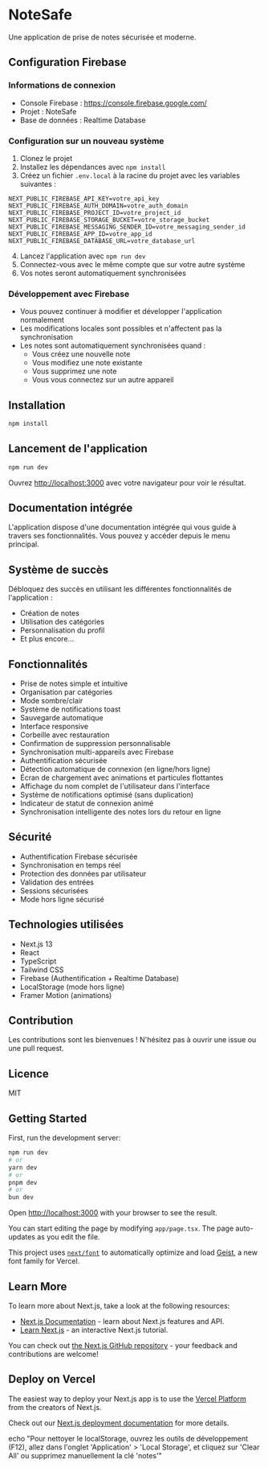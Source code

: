 # NoteSafe

Une application de prise de notes sécurisée et moderne.

## Configuration Firebase

### Informations de connexion
- Console Firebase : https://console.firebase.google.com/
- Projet : NoteSafe
- Base de données : Realtime Database

### Configuration sur un nouveau système
1. Clonez le projet
2. Installez les dépendances avec `npm install`
3. Créez un fichier `.env.local` à la racine du projet avec les variables suivantes :
```env
NEXT_PUBLIC_FIREBASE_API_KEY=votre_api_key
NEXT_PUBLIC_FIREBASE_AUTH_DOMAIN=votre_auth_domain
NEXT_PUBLIC_FIREBASE_PROJECT_ID=votre_project_id
NEXT_PUBLIC_FIREBASE_STORAGE_BUCKET=votre_storage_bucket
NEXT_PUBLIC_FIREBASE_MESSAGING_SENDER_ID=votre_messaging_sender_id
NEXT_PUBLIC_FIREBASE_APP_ID=votre_app_id
NEXT_PUBLIC_FIREBASE_DATABASE_URL=votre_database_url
```
4. Lancez l'application avec `npm run dev`
5. Connectez-vous avec le même compte que sur votre autre système
6. Vos notes seront automatiquement synchronisées

### Développement avec Firebase
- Vous pouvez continuer à modifier et développer l'application normalement
- Les modifications locales sont possibles et n'affectent pas la synchronisation
- Les notes sont automatiquement synchronisées quand :
  - Vous créez une nouvelle note
  - Vous modifiez une note existante
  - Vous supprimez une note
  - Vous vous connectez sur un autre appareil

## Installation

```bash
npm install
```

## Lancement de l'application

```bash
npm run dev
```

Ouvrez [http://localhost:3000](http://localhost:3000) avec votre navigateur pour voir le résultat.

## Documentation intégrée

L'application dispose d'une documentation intégrée qui vous guide à travers ses fonctionnalités. Vous pouvez y accéder depuis le menu principal.

## Système de succès

Débloquez des succès en utilisant les différentes fonctionnalités de l'application :
- Création de notes
- Utilisation des catégories
- Personnalisation du profil
- Et plus encore...

## Fonctionnalités

- Prise de notes simple et intuitive
- Organisation par catégories
- Mode sombre/clair
- Système de notifications toast
- Sauvegarde automatique
- Interface responsive
- Corbeille avec restauration
- Confirmation de suppression personnalisable
- Synchronisation multi-appareils avec Firebase
- Authentification sécurisée
- Détection automatique de connexion (en ligne/hors ligne)
- Écran de chargement avec animations et particules flottantes
- Affichage du nom complet de l'utilisateur dans l'interface
- Système de notifications optimisé (sans duplication)
- Indicateur de statut de connexion animé
- Synchronisation intelligente des notes lors du retour en ligne

## Sécurité

- Authentification Firebase sécurisée
- Synchronisation en temps réel
- Protection des données par utilisateur
- Validation des entrées
- Sessions sécurisées
- Mode hors ligne sécurisé

## Technologies utilisées

- Next.js 13
- React
- TypeScript
- Tailwind CSS
- Firebase (Authentification + Realtime Database)
- LocalStorage (mode hors ligne)
- Framer Motion (animations)

## Contribution

Les contributions sont les bienvenues ! N'hésitez pas à ouvrir une issue ou une pull request.

## Licence

MIT

## Getting Started

First, run the development server:

```bash
npm run dev
# or
yarn dev
# or
pnpm dev
# or
bun dev
```

Open [http://localhost:3000](http://localhost:3000) with your browser to see the result.

You can start editing the page by modifying `app/page.tsx`. The page auto-updates as you edit the file.

This project uses [`next/font`](https://nextjs.org/docs/app/building-your-application/optimizing/fonts) to automatically optimize and load [Geist](https://vercel.com/font), a new font family for Vercel.

## Learn More

To learn more about Next.js, take a look at the following resources:

- [Next.js Documentation](https://nextjs.org/docs) - learn about Next.js features and API.
- [Learn Next.js](https://nextjs.org/learn) - an interactive Next.js tutorial.

You can check out [the Next.js GitHub repository](https://github.com/vercel/next.js) - your feedback and contributions are welcome!

## Deploy on Vercel

The easiest way to deploy your Next.js app is to use the [Vercel Platform](https://vercel.com/new?utm_medium=default-template&filter=next.js&utm_source=create-next-app&utm_campaign=create-next-app-readme) from the creators of Next.js.

Check out our [Next.js deployment documentation](https://nextjs.org/docs/app/building-your-application/deploying) for more details.


echo "Pour nettoyer le localStorage, ouvrez les outils de développement (F12), allez dans l'onglet 'Application' > 'Local Storage', et cliquez sur 'Clear All' ou supprimez manuellement la clé 'notes'"
